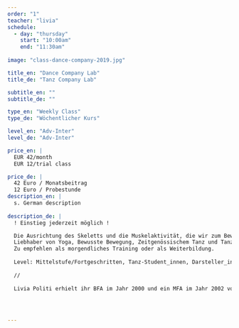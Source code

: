 ```yaml
---
order: "1"
teacher: "livia"
schedule:
  - day: "thursday"
    start: "10:00am"
    end: "11:30am"
    
image: "class-dance-company-2019.jpg"

title_en: "Dance Company Lab"
title_de: "Tanz Company Lab"

subtitle_en: ""
subtitle_de: ""

type_en: "Weekly Class"
type_de: "Wöchentlicher Kurs"

level_en: "Adv-Inter"
level_de: "Adv-Inter"

price_en: |
  EUR 42/month
  EUR 12/trial class

price_de: |
  42 Euro / Monatsbeitrag  
  12 Euro / Probestunde
description_en: |
  s. German description
  
description_de: |
  ! Einstieg jederzeit möglich !  

  Die Ausrichtung des Skeletts und die Muskelaktivität, die wir zum Bewegen benötigen, wird das einleitende Warm-up in diesem Workshop. Mein Training basiert auf der Folkwang-Tanztechnik, die durch Elemente der Limon- und Alexander-Technik bereichert wird. Der Raum wird sich dann mit fließenden Bewegungen, wechselnden Ebenen und Texturen ausfüllen. Von dieser Basis ausgehend ergänzen wir die Arbeit mit Improvisations- und “decision making”-Übungen und erstellen kurze Choreografien.
  Liebhaber von Yoga, Bewusste Bewegung, Zeitgenössischem Tanz und Tanztheater fühlen sich bei diese sanften aber energetische Ganzkörpertraining wohl.
  Zu empfehlen als morgendliches Training oder als Weiterbildung.
  
  Level: Mittelstufe/Fortgeschritten, Tanz-Student_innen, Darsteller_innen, Künstler_innen  
  
  //  
  
  Livia Politi erhielt ihr BFA im Jahr 2000 und ein MFA im Jahr 2002 von der Folkwang Universität der Künste unter der Leitung von Pina Bausch. Seit 2010 ist Livia zertifizierte Alexander-Technik-Lehrerin. Als Tänzerin, Choreografin und Assistenzchoreografin hat Livia in verschiedenen Projekten in Deutschland, den USA, Mexiko und Argentinien gearbeitet. Ihre langjährige Erfahrung als Tanzlehrerin umfasst den Unterricht von modernem/ zeitgenössischem Tanz sowie Alexander-Technik für Tänzer, Schauspieler und Performer an der Tanzhochschule Essen, Universität der Künste Berlin, Urbanraum, Professional Dance Studies Program Seneca- Intensiv, ehemaligen Ballett Teatro del Espacio und Dock11 Studio.

  


---
```

